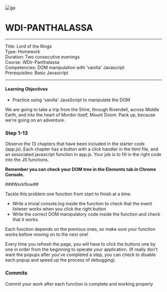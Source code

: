 ![ga](http://mobbook.generalassemb.ly/ga_cog.png)

# WDI-PANTHALASSA

---
Title: Lord of the Rings <br>
Type: Homework<br>
Duration: Two consecutive evenings <br>
Course: WDIr-Panthalassa<br>
Competencies: DOM manipulation with 'vanilla' Javascript<br>
Prerequisites: Basic Javascript

---

#### Learning Objectives

- Practice using 'vanilla' JavaScript to manipulate the DOM

We are going to take a trip from the Shire, through Rivendell, across Middle
Earth, and into the heart of Mordor itself, Mount Doom. Pack up, because we're
going on an adventure.

### Step 1-13

Observe the 13 chapters that have been included in the starter code (app.js). Each chapter has a button with a click handler in the html file, and an associated javascript function in app.js. Your job is to fill in the right code into the JS functions.

**Remember you can check your DOM tree in the Elements tab in Chrome Console.**

###Workflow##

Tackle this problem one function from start to finish at a time.

* Write a trivial console.log inside the function to check that the event
  listener works when you click the right button
* Write the correct DOM manipulatory code inside the function and check that it
  works

Each function depends on the previous ones, so make sure your function works
before moving on to the next one!

Every time you refresh the page, you will have to click the buttons one by one
in order from the beginning to operate your application. (If really don't want 
the popups after you've completed a step, you can check to disable each popup and speed up the process of debugging).

### Commits ###

Commit your work after each function is complete and working properly

